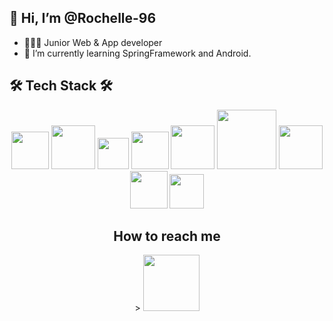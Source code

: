 ## 👋 Hi, I’m @Rochelle-96
- 👩🏻‍💼   Junior Web & App developer
- 🌱 I’m currently learning SpringFramework and Android.



## 🛠 Tech Stack 🛠
<div align="center">
<img src="https://img.shields.io/badge/JAVA-007396?style=for-the-badge&logo=java&logoColor=white" width="60px"> <img src="https://img.shields.io/badge/Spring-6DB33F?style=for-the-badge&logo=Spring&logoColor=white" width="70px"/> <img src="https://img.shields.io/badge/JSP-007396?style=flat-square&logo=java&logoColor=white" width="50px"/>
<img src="https://img.shields.io/badge/mysql-4479A1?style=for-the-badge&logo=mysql&logoColor=white" width="60px"/> <img src="https://img.shields.io/badge/mariaDB-003545?style=for-the-badge&logo=mariaDB&logoColor=white" width="70px"/>
<img src="https://img.shields.io/badge/javascript-F7DF1E?style=for-the-badge&logo=javascript&logoColor=black" width="95px"/> <img src="https://img.shields.io/badge/jquery-0769AD?style=for-the-badge&logo=jquery&logoColor=white" width="70px"/>
<img src="https://img.shields.io/badge/html-E34F26?style=for-the-badge&logo=html5&logoColor=white" width="60px"/> <img src="https://img.shields.io/badge/css-1572B6?style=for-the-badge&logo=css3&logoColor=white" width="55px"/>
<div/>
 
## How to reach me 
<div align="center">>
<a href="mailto:greatparkhc@gmail.com">
        <img src="https://img.shields.io/badge/Gmail-D14836?style=for-the-badge&logo=gmail" width="90px"/>
    </a>
 <div/>
<!---
Rochelle-96/Rochelle-96 is a ✨ special ✨ repository because its `README.md` (this file) appears on your GitHub profile.
You can click the Preview link to take a look at your changes.
--->
